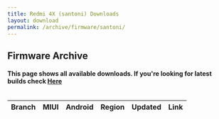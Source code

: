 ```yaml
---
title: Redmi 4X (santoni) Downloads
layout: download
permalink: /archive/firmware/santoni/
---
```


## Firmware Archive
#### This page shows all available downloads. If you're looking for latest builds check [Here](/firmware/santoni/)


<div style="overflow-x:auto;">
<table id="firmware" class="compact row-border" style="width:100%">
    <thead>
        <tr>
            <th>Branch</th>
            <th>MIUI</th>
            <th>Android</th>
            <th>Region</th>
            <th>Updated</th>
            <th>Link</th>
        </tr>
    </thead>
    <script>loadFirmwareDownloads('santoni', 'full')</script>
</table>
</div>
